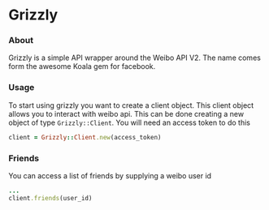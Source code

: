 Grizzly
===================

### About
Grizzly is a simple API wrapper around the Weibo API V2. The name comes form the awesome Koala gem for facebook.

### Usage
To start using grizzly you want to create a client object. This client object allows you to interact with weibo api.
This can be done creating a new object of type ```Grizzly::Client```. You will need an access token 
to do this

```ruby 
client = Grizzly::Client.new(access_token)
```

### Friends
You can access a list of friends by supplying a weibo user id
```ruby
...
client.friends(user_id)
```
